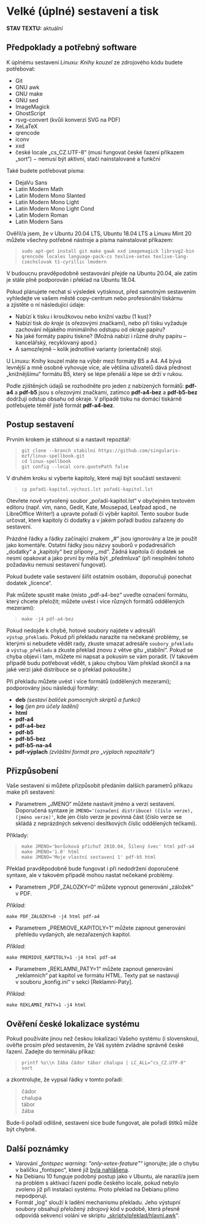 <!--

Linux Kniha kouzel, dokumentace: Velké sestavení
Copyright (c) 2019, 2020 Singularis <singularis@volny.cz>

Toto dílo je dílem svobodné kultury; můžete ho šířit a modifikovat pod
podmínkami licence Creative Commons Attribution-ShareAlike 4.0 International
vydané neziskovou organizací Creative Commons. Text licence je přiložený
k tomuto projektu nebo ho můžete najít na webové adrese:

https://creativecommons.org/licenses/by-sa/4.0/

-->

# Velké (úplné) sestavení a tisk

**STAV TEXTU:** aktuální

## Předpoklady a potřebný software

K úplnému sestavení *Linuxu: Knihy kouzel* ze zdrojového kódu budete potřebovat:

* Git
* GNU awk
* GNU make
* GNU sed
* ImageMagick
* GhostScript
* rsvg-convert (kvůli konverzi SVG na PDF)
* XeLaTeX
* qrencode
* iconv
* xxd
* české locale „cs\_CZ.UTF-8“ (musí fungovat české řazení příkazem „sort“) − nemusí být aktivní, stačí nainstalované a funkční

Také budete potřebovat písma:

* DejaVu Sans
* Latin Modern Math
* Latin Modern Mono Slanted
* Latin Modern Mono Light
* Latin Modern Mono Light Cond
* Latin Modern Roman
* Latin Modern Sans

Ověřil/a jsem, že v Ubuntu 20.04 LTS, Ubuntu 18.04 LTS a Linuxu Mint 20 můžete všechny potřebné nástroje a písma nainstalovat příkazem:

> ``sudo apt-get install git make gawk xxd imagemagick librsvg2-bin qrencode locales language-pack-cs texlive-xetex texlive-lang-czechslovak t1-cyrillic lmodern``

V budoucnu pravděpodobně sestavování přejde na Ubuntu 20.04, ale zatím je stále plně podporován i překlad na Ubuntu 18.04.

Pokud plánujete nechat si výsledek vytisknout, před samotným sestavením vyhledejte ve vašem městě copy-centrum nebo profesionální tiskárnu a zjistěte o ní následující údaje:

* Nabízí k tisku i kroužkovou nebo knižní vazbu (1 kus)?
* Nabízí tisk *do kraje* (s ořezovými značkami), nebo při tisku vyžaduje zachování nějakého minimálního odstupu od okraje papíru?
* Na jaké formáty papíru tiskne? (Možná nabízí i různé druhy papíru – kancelářský, recyklovaný apod.)
* A samozřejmě – kolik jednotlivé varianty (orientačně) stojí.

U Linuxu: Knihy kouzel máte na výběr mezi formáty B5 a A4. A4 bývá levnější a mně osobně vyhovuje více, ale většina uživatelů dává přednost „knižnějšímu“ formátu B5, který se lépe přenáší a lépe se drží v rukou.

Podle zjištěných údajů se rozhodněte pro jeden z nabízených formátů: **pdf-a4** a **pdf-b5** jsou s ořezovými značkami, zatímco **pdf-a4-bez** a **pdf-b5-bez** dodržují odstup obsahu od okraje. V případě tisku na domácí tiskárně potřebujete téměř jistě formát **pdf-a4-bez**.

## Postup sestavení

Prvním krokem je stáhnout si a nastavit repozitář:

> ``git clone --branch stabilní https://github.com/singularis-mzf/linux-spellbook.git``<br>
> ``cd linux-spellbook``<br>
> ``git config --local core.quotePath false``

V druhém kroku si vyberte kapitoly, které mají být součástí sestavení:

> ``cp pořadí-kapitol.výchozí.lst pořadí-kapitol.lst``

Otevřete nově vytvořený soubor „pořadí-kapitol.lst“ v obyčejném textovém
editoru (např. vim, nano, Gedit, Kate, Mousepad, Leafpad apod.,
ne LibreOffice Writer!) a upravte pořadí či výběr kapitol.
Tento soubor bude určovat, které kapitoly či dodatky a v jakém pořadí
budou zařazeny do sestavení.

Prázdné řádky a řádky začínající znakem „#“ jsou ignorovány a lze je použít
jako komentáře. Ostatní řádky jsou názvy souborů v podadresářích „dodatky“
a „kapitoly“ bez přípony „.md“. Žádná kapitola či dodatek se nesmí opakovat
a jako první by měla být „předmluva“ (při nesplnění tohoto požadavku nemusí
sestavení fungovat).

Pokud budete vaše sestavení šířit ostatním osobám, doporučuji ponechat
dodatek „licence“.

Pak můžete spustit make (místo „pdf-a4-bez“ uveďte označení formátu, který chcete přeložit;
můžete uvést i více různých formátů oddělených mezerami):

> ``make -j4 pdf-a4-bez``

Pokud nedojde k chybě, hotové soubory najdete v adresáři ``výstup_překladu``.
Pokud při překladu narazíte na nečekané problémy, se kterými si nebudete vědět rady,
zkuste smazat adresáře ``soubory_překladu`` a ``výstup_překladu`` a zkuste překlad
znovu z větve gitu „stabilní“. Pokud se chyba objeví i tam, můžete mi napsat
a pokusím se vám poradit. (V takovém případě budu potřebovat vědět, s jakou chybou
Vám překlad skončil a na jaké verzi jaké distribuce se o překlad pokoušíte.)

Při překladu můžete uvést i více formátů (oddělených mezerami); podporovány jsou následují formáty:

* **deb** *(sestaví balíček pomocných skriptů a funkcí)*
* **log** *(jen pro účely ladění)*
* **html**
* **pdf-a4**
* **pdf-a4-bez**
* **pdf-b5**
* **pdf-b5-bez**
* **pdf-b5-na-a4**
* **pdf-výplach** *(zvláštní formát pro „výplach repozitáře“)*

## Přizpůsobení

Vaše sestavení si můžete přizpůsobit předáním dalších parametrů příkazu make při sestavení:

* Parametrem „JMENO“ můžete nastavit jméno a verzi sestavení. Doporučená syntaxe je ``JMENO='(označení distribuce) (číslo verze), (jméno verze)'``, kde jen číslo verze je povinná část (číslo verze se skládá z neprázdných sekvencí desítkových číslic oddělených tečkami).

Příklady:

> ``make JMENO='borůvková příchuť 2010.04, Šílený švec' html pdf-a4``<br>
> ``make JMENO='1.0' html``<br>
> ``make JMENO='Moje vlastní sestavení 1' pdf-b5 html``

Překlad pravděpodobně bude fungovat i při nedodržení doporučené syntaxe, ale v takovém případě mohou nastat nečekané problémy.

* Parametrem „PDF\_ZALOZKY=0“ můžete vypnout generování „záložek“ v PDF.

*Příklad:*

``make PDF_ZALOZKY=0 -j4 html pdf-a4``

* Parametrem „PREMIOVE\_KAPITOLY=1“ můžete zapnout generování přehledu vydaných, ale nezařazených kapitol.

*Příklad:*

``make PREMIOVE_KAPITOLY=1 -j4 html pdf-a4``

* Parametrem „REKLAMNI\_PATY=1“ můžete zapnout generování „reklamních“ pat kapitol ve formátu HTML. Texty pat se nastavují v souboru „konfig.ini“ v sekci [Reklamní-Paty].

*Příklad:*

``make REKLAMNI_PATY=1 -j4 html``

## Ověření české lokalizace systému

Pokud používáte jinou než českou lokalizaci Vašeho systému (i slovenskou),
ověřte prosím před sestavením, že Váš systém zvládne správně české řazení.
Zadejte do terminálu příkaz:

> `printf %s\\n žába čádor tábor chalupa | LC_ALL="cs_CZ.UTF-8" sort`

a zkontrolujte, že vypsal řádky v tomto pořadí:

> čádor<br>chalupa<br>tábor<br>žába

Bude-li pořadí odlišné, sestavení sice bude fungovat, ale pořadí štítků může být chybné.

## Další poznámky

* Varování „*fontspec warning: "only-xetex-feature"*“ ignorujte; jde o chybu v balíčku „fontspec“, které již [byla nahlášena](https://github.com/wspr/fontspec/issues/382).
* Na Debianu 10 funguje podobný postup jako v Ubuntu, ale narazil/a jsem na problém s aktivací řazení podle českého locale, pokud nebylo zvoleno již při instalaci systému. Proto překlad na Debianu přímo nepodporuji.
* Formát „log“ slouží k ladění mechanismu překladu. Jeho výstupní soubory obsahují přeložený zdrojový kód v podobě, která přesně odpovídá sekvenci volání ve skriptu „[skripty/překlad/hlavní.awk](../skripty/překlad/hlavní.awk)“.
